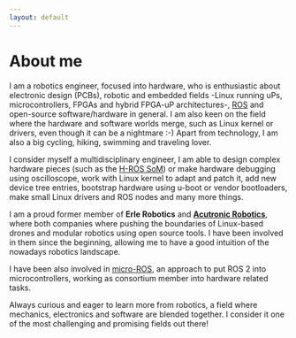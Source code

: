 ```yaml
---
layout: default
---
```

# About me

I am a robotics engineer, focused into hardware, who is enthusiastic about electronic design (PCBs), robotic and embedded fields -Linux running uPs, microcontrollers, FPGAs and hybrid FPGA-uP architectures-, [ROS](https://www.ros.org/) and open-source software/hardware in general. I am also keen on the field where the hardware and software worlds merge, such as Linux kernel or drivers, even though it can be a nightmare :-) Apart from technology, I am also a big cycling, hiking, swimming and traveling lover.

I consider myself a multidisciplinary engineer, I am able to design complex hardware pieces (such as the [H-ROS SoM](https://acutronicrobotics.com/technology/som/)) or make hardware debugging using oscilloscope, work with Linux  kernel to adapt and patch it, add new device tree entries, bootstrap hardware using u-boot or vendor bootloaders, make small Linux drivers and ROS nodes and many more things.

I am a proud former member of **Erle Robotics** and **[Acutronic Robotics](https://acutronicrobotics.com/)**, where both companies where pushing the boundaries of Linux-based drones and modular robotics using open source tools. I have been involved in them since the beginning, allowing me to have a good intuition of the nowadays robotics landscape.

I have been also involved in [micro-ROS](https://micro-ros.github.io/), an approach to put ROS 2 into microcontrollers, working as consortium member into hardware related tasks.

Always curious and eager to learn more from robotics, a field where mechanics, electronics and software are blended together. I consider it one of the most challenging and promising fields out there!
